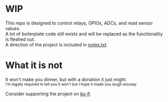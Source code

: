 # WIP
This repo is designed to control relays, GPIOs, ADCs, and read sensor values.  
A lot of boilerplate code still exists and will be replaced as the functionality is fleshed out.  
A direction of the project is included in [notes.txt](https://github.com/alexankitty/relay-overlord/blob/main/notes.txt)

# What it is not
It won't make you dinner, but with a donation it just might.  
<sub>I'm legally required to tell you it won't but I hope it made you laugh anyway.</sub>
  
Consider supporting the project on [ko-fi](ko-fi.com/alexankitty)
